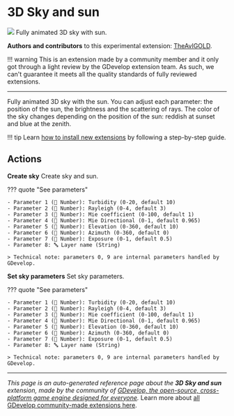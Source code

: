 # 3D Sky and sun

<img src="https://asset-resources.gdevelop.io/public-resources/Icons/Line Hero Pack/Master/SVG/Summer Holidays/512b9e875fbd9fe3ae1049df4ca9cdea12eeb439cfcd15c9e20ca654477ae532_Summer Holidays_holidays_vacation_summer_sun_sunny_hot.svg" class="extension-icon"></img>
Fully animated 3D sky with sun.

**Authors and contributors** to this experimental extension: [TheAvIGOLD](https://gd.games/TheAvIGOLD).

!!! warning
    This is an extension made by a community member and it only got through a
    light review by the GDevelop extension team. As such, we can't guarantee it
    meets all the quality standards of fully reviewed extensions.

---

Fully animated 3D sky with the sun. 
You can adjust each parameter: the position of the sun, the brightness and the scattering of rays. 
The color of the sky changes depending on the position of the sun: reddish at sunset and blue at the zenith.

!!! tip
    Learn [how to install new extensions](/gdevelop5/extensions/search) by following a step-by-step guide.

## Actions

**Create sky**
Create sky and sun.

??? quote "See parameters"

    - Parameter 1 (🔢 Number): Turbidity (0-20, default 10)
    - Parameter 2 (🔢 Number): Rayleigh (0-4, default 3)
    - Parameter 3 (🔢 Number): Mie coefficient (0-100, default 1)
    - Parameter 4 (🔢 Number): Mie Directional (0-1, default 0.965)
    - Parameter 5 (🔢 Number): Elevation (0-360, default 10)
    - Parameter 6 (🔢 Number): Azimuth (0-360, default 0)
    - Parameter 7 (🔢 Number): Exposure (0-1, default 0.5)
    - Parameter 8: 🔤 Layer name (String)

    > Technical note: parameters 0, 9 are internal parameters handled by GDevelop.

**Set sky parameters**
Set sky parameters.

??? quote "See parameters"

    - Parameter 1 (🔢 Number): Turbidity (0-20, default 10)
    - Parameter 2 (🔢 Number): Rayleigh (0-4, default 3)
    - Parameter 3 (🔢 Number): Mie coefficient (0-100, default 1)
    - Parameter 4 (🔢 Number): Mie Directional (0-1, default 0.965)
    - Parameter 5 (🔢 Number): Elevation (0-360, default 10)
    - Parameter 6 (🔢 Number): Azimuth (0-360, default 0)
    - Parameter 7 (🔢 Number): Exposure (0-1, default 0.5)
    - Parameter 8: 🔤 Layer name (String)

    > Technical note: parameters 0, 9 are internal parameters handled by GDevelop.




---

*This page is an auto-generated reference page about the **3D Sky and sun** extension, made by the community of [GDevelop, the open-source, cross-platform game engine designed for everyone](https://gdevelop.io/).* Learn more about [all GDevelop community-made extensions here](/gdevelop5/extensions).